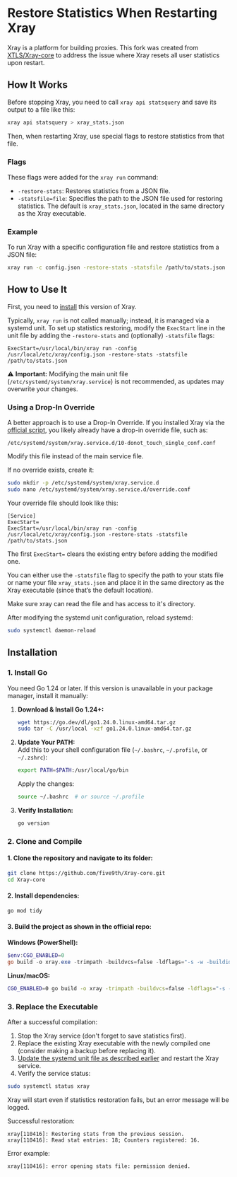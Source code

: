# Restore Statistics When Restarting Xray

Xray is a platform for building proxies. This fork was created from [XTLS/Xray-core](https://github.com/XTLS/Xray-core) to address the issue where Xray resets all user statistics upon restart.

## How It Works

Before stopping Xray, you need to call `xray api statsquery` and save its output to a file like this:

```bash
xray api statsquery > xray_stats.json
```

Then, when restarting Xray, use special flags to restore statistics from that file.

### Flags

These flags were added for the `xray run` command:

- `-restore-stats`: Restores statistics from a JSON file.
- `-statsfile=file`: Specifies the path to the JSON file used for restoring statistics. The default is `xray_stats.json`, located in the same directory as the Xray executable.

### Example

To run Xray with a specific configuration file and restore statistics from a JSON file:

```bash
xray run -c config.json -restore-stats -statsfile /path/to/stats.json
```

## How to Use It

First, you need to [install](#installation) this version of Xray.

Typically, `xray run` is not called manually; instead, it is managed via a systemd unit. To set up statistics restoring, modify the `ExecStart` line in the unit file by adding the `-restore-stats` and (optionally) `-statsfile` flags:

```
ExecStart=/usr/local/bin/xray run -config /usr/local/etc/xray/config.json -restore-stats -statsfile /path/to/stats.json
```

⚠️ **Important:** Modifying the main unit file (`/etc/systemd/system/xray.service`) is not recommended, as updates may overwrite your changes.

### Using a Drop-In Override

A better approach is to use a Drop-In Override. If you installed Xray via the [official script](https://github.com/XTLS/Xray-install), you likely already have a drop-in override file, such as:

```
/etc/systemd/system/xray.service.d/10-donot_touch_single_conf.conf
```

Modify this file instead of the main service file.

If no override exists, create it:

```bash
sudo mkdir -p /etc/systemd/system/xray.service.d
sudo nano /etc/systemd/system/xray.service.d/override.conf
```

Your override file should look like this:

```
[Service]
ExecStart=
ExecStart=/usr/local/bin/xray run -config /usr/local/etc/xray/config.json -restore-stats -statsfile /path/to/stats.json
```

The first `ExecStart=` clears the existing entry before adding the modified one.

You can either use the `-statsfile` flag to specify the path to your stats file or name your file `xray_stats.json` and place it in the same directory as the Xray executable (since that’s the default location).

Make sure xray can read the file and has access to it's directory.

After modifying the systemd unit configuration, reload systemd:

```bash
sudo systemctl daemon-reload
```

## Installation

### 1. Install Go

You need Go 1.24 or later. If this version is unavailable in your package manager, install it manually:

1. **Download & Install Go 1.24+:**
   ```bash
   wget https://go.dev/dl/go1.24.0.linux-amd64.tar.gz
   sudo tar -C /usr/local -xzf go1.24.0.linux-amd64.tar.gz
   ```

2. **Update Your PATH:**  
   Add this to your shell configuration file (`~/.bashrc`, `~/.profile`, or `~/.zshrc`):
   ```bash
   export PATH=$PATH:/usr/local/go/bin
   ```
   Apply the changes:
   ```bash
   source ~/.bashrc  # or source ~/.profile
   ```

3. **Verify Installation:**
   ```bash
   go version
   ```

### 2. Clone and Compile

#### 1. Clone the repository and navigate to its folder:

```bash
git clone https://github.com/five9th/Xray-core.git
cd Xray-core
```

#### 2. Install dependencies:

```bash
go mod tidy
```

#### 3. Build the project as shown in the official repo:

**Windows (PowerShell):**
```powershell
$env:CGO_ENABLED=0
go build -o xray.exe -trimpath -buildvcs=false -ldflags="-s -w -buildid=" -v ./main
```

**Linux/macOS:**
```bash
CGO_ENABLED=0 go build -o xray -trimpath -buildvcs=false -ldflags="-s -w -buildid=" -v ./main
```

### 3. Replace the Executable

After a successful compilation:

1. Stop the Xray service (don't forget to save statistics first).
2. Replace the existing Xray executable with the newly compiled one (consider making a backup before replacing it).
3. [Update the systemd unit file as described earlier](#how-to-use-it) and restart the Xray service.
4. Verify the service status:

```bash
sudo systemctl status xray
```

Xray will start even if statistics restoration fails, but an error message will be logged.

Successful restoration:
```
xray[110416]: Restoring stats from the previous session.
xray[110416]: Read stat entries: 18; Counters registered: 16.
```

Error example:
```
xray[110416]: error opening stats file: permission denied.
```